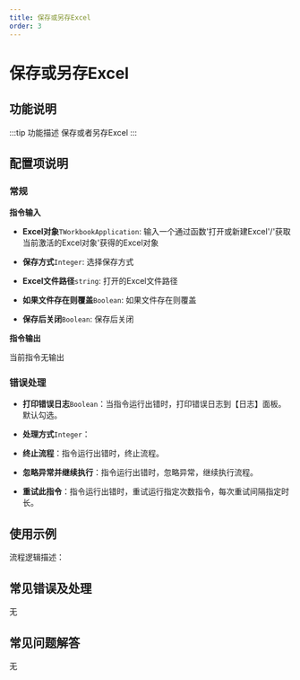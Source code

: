 ```yaml
---
title: 保存或另存Excel
order: 3
---
```


# 保存或另存Excel

## 功能说明

:::tip 功能描述
保存或者另存Excel
:::

## 配置项说明

### 常规

**指令输入**

- **Excel对象**`TWorkbookApplication`: 输入一个通过函数'打开或新建Excel'/'获取当前激活的Excel对象'获得的Excel对象

- **保存方式**`Integer`: 选择保存方式

- **Excel文件路径**`string`: 打开的Excel文件路径

- **如果文件存在则覆盖**`Boolean`: 如果文件存在则覆盖

- **保存后关闭**`Boolean`: 保存后关闭


**指令输出**

当前指令无输出

### 错误处理

- **打印错误日志**`Boolean`：当指令运行出错时，打印错误日志到【日志】面板。默认勾选。

- **处理方式**`Integer`：

 - **终止流程**：指令运行出错时，终止流程。

 - **忽略异常并继续执行**：指令运行出错时，忽略异常，继续执行流程。

 - **重试此指令**：指令运行出错时，重试运行指定次数指令，每次重试间隔指定时长。

## 使用示例

流程逻辑描述：

## 常见错误及处理

无

## 常见问题解答

无

